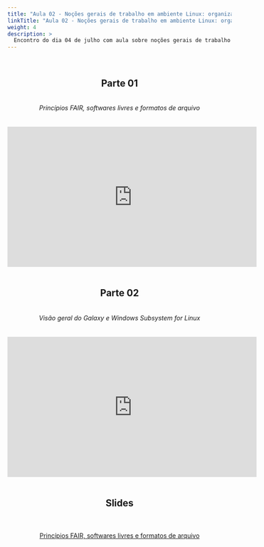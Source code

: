 ```yaml
---
title: "Aula 02 - Noções gerais de trabalho em ambiente Linux: organização do sistema e diretórios, uso de comandos e diferentes linguagens de programação (ex: Python, Perl), criação de scripts, instalação de softwares a serem utilizados nas etapas subsequentes, e servidores on-line como alternativa à instalação"
linkTitle: "Aula 02 - Noções gerais de trabalho em ambiente Linux: organização do sistema e diretórios, uso de comandos e diferentes linguagens de programação (ex: Python, Perl), criação de scripts, instalação de softwares a serem utilizados nas etapas subsequentes, e servidores on-line como alternativa à instalação"
weight: 4
description: >
  Encontro do dia 04 de julho com aula sobre noções gerais de trabalho em ambiente Linux: organização do sistema e diretórios, uso de comandos e diferentes linguagens de programação (ex: Python, Perl), criação de scripts, instalação de softwares a serem utilizados nas etapas subsequentes, e servidores on-line como alternativa à instalação
---
```


<br>
<div align="center">
<h2>Parte 01</h2>
<br>
<i>Princípios FAIR, softwares livres e formatos de arquivo</i>
<br><br><br>
<iframe width="560" height="315" src="https://www.youtube.com/embed/SibNayPEyjU" frameborder="0" allow="accelerometer; autoplay; clipboard-write; encrypted-media; gyroscope; picture-in-picture" allowfullscreen></iframe>
<br><br>

<h2>Parte 02</h2>
<br>
<i>Visão geral do Galaxy e Windows Subsystem for Linux</i>
<br><br><br>
<iframe width="560" height="315" src="https://www.youtube.com/embed/ubZORAoaVyg" frameborder="0" allow="accelerometer; autoplay; clipboard-write; encrypted-media; gyroscope; picture-in-picture" allowfullscreen></iframe>
<br><br>

<h2>Slides</h2>
<br><br>
<a href="https://github.com/desirrepetters/gstreinamentoeconsultoria/raw/master/userguide/content/pt-br/genomica/2023_01/sincronas/pdf/aula_02.pdf">Princípios FAIR, softwares livres e formatos de arquivo</a>
<br><br>
</div>